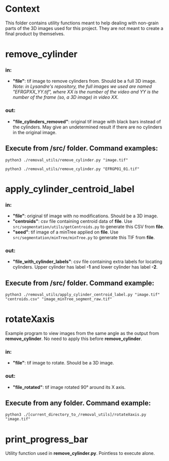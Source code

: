 # Context

This folder contains utility functions meant to help dealing with non-grain parts of the 3D images used for this project. They are not meant to create a final product by themselves.

# remove_cylinder

### in:
 * **"file"**: tif image to remove cylinders from. Should be a full 3D image.
 *Note: in Lysandre's repository, the full images we used are named "EFRGPXX_YY.tif", where XX is the number of the video and YY is the number of the frame (so, a 3D image) in video XX.*

### out:
 * **"file_cylinders_removed"**: original tif image with black bars instead of the cylinders. May give an undetermined result if there are no cylinders in the original image.


Execute from /src/ folder. Command examples:
---
`python3 ./removal_utils/remove_cylinder.py "image.tif"`

`python3 ./removal_utils/remove_cylinder.py "EFRGP01_01.tif"`

# apply_cylinder_centroid_label

### in:
 * **"file"**: original tif image with no modifications. Should be a 3D image.
 * **"centroids"**: csv file containing centroid data of **file**. Use `src/segmentation/utils/getCentroids.py` to generate this CSV from **file**.
 * **"seed"**: tif image of a minTree applied on **file**. Use `src/segmentation/minTree/minTree.py` to generate this TIF from **file**.

### out:
 * **"file_with_cylinder_labels"**: csv file containing extra labels for locating cylinders. Upper cylinder has label **-1** and lower cylinder has label **-2**. 

Execute from /src/ folder. Command example:
---
`python3 ./removal_utils/apply_cylinder_centroid_label.py "image.tif" "centroids.csv" "image_minTree_segment_raw.tif"`

# rotateXaxis

Example program to view images from the same angle as the output from **remove_cylinder**. No need to apply this before **remove_cylinder**.

### in:
 * **"file"**: tif image to rotate. Should be a 3D image.

### out:
 * **"file_rotated"**: tif image rotated 90° around its X axis.

Execute from any folder. Command example:
---
`python3 ./[current_directory_to_/removal_utils]/rotateXaxis.py "image.tif"`

# print_progress_bar

Utility function used in **remove_cylinder.py**. Pointless to execute alone.